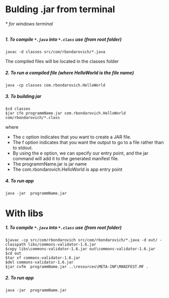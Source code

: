 # Bulding .jar from terminal
###### * for windows terminal
##### 1. To compile `*.java` into `*.class` use (from root folder)
```
javac -d classes src/com/rbondarovich/*.java
```
The compiled files will be located in the classes folder

##### 2. To run a compiled file (where HelloWorld is the file name)
```
java -cp classes com.rbondarovich.HelloWorld
```
##### 3. To building jar
```
$cd classes
$jar cfe programmName.jar com.rbondarovich.HelloWorld com/rbondarovich/*.class
```
where

- The c option indicates that you want to create a JAR file.
- The f option indicates that you want the output to go to a file rather than to stdout.
- By using the e option, we can specify our entry point, and the jar command will add it to the generated manifest file.
- The programmName.jar is jar name
- The com.rbondarovich.HelloWorld is app entry point
##### 4. To run app
```
java -jar  programmName.jar
```

# With libs
##### 1. To compile `*.java` into `*.class` use (from root folder)
```
$javac -cp src/com/rbondarovich src/com/rbondarovich/*.java -d out/ -classpath libs/commons-validator-1.6.jar
$copy libs\commons-validator-1.6.jar out\commons-validator-1.6.jar
$cd out
$tar xf commons-validator-1.6.jar
$del commons-validator-1.6.jar
$jar cvfm  programmName.jar ..\resources\META-INF\MANIFEST.MF .
```
##### 2. To run app
```
java -jar  programmName.jar
```